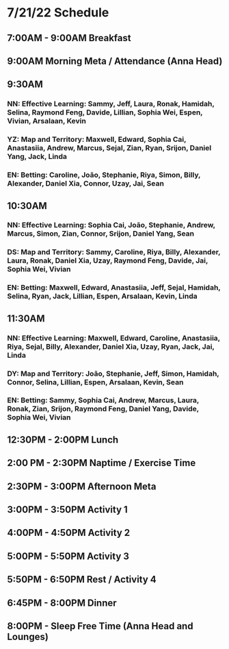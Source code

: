 # 7/21/22 Schedule

## 7:00AM - 9:00AM Breakfast
## 9:00AM Morning Meta / Attendance (Anna Head)
## 9:30AM
### NN: Effective Learning: Sammy, Jeff, Laura, Ronak, Hamidah, Selina, Raymond Feng, Davide, Lillian, Sophia Wei, Espen, Vivian, Arsalaan, Kevin
### YZ: Map and Territory: Maxwell, Edward, Sophia Cai, Anastasiia, Andrew, Marcus, Sejal, Zian, Ryan, Srijon, Daniel Yang, Jack, Linda
### EN: Betting: Caroline, João, Stephanie, Riya, Simon, Billy, Alexander, Daniel Xia, Connor, Uzay, Jai, Sean
## 10:30AM
### NN: Effective Learning: Sophia Cai, João, Stephanie, Andrew, Marcus, Simon, Zian, Connor, Srijon, Daniel Yang, Sean
### DS: Map and Territory: Sammy, Caroline, Riya, Billy, Alexander, Laura, Ronak, Daniel Xia, Uzay, Raymond Feng, Davide, Jai, Sophia Wei, Vivian
### EN: Betting: Maxwell, Edward, Anastasiia, Jeff, Sejal, Hamidah, Selina, Ryan, Jack, Lillian, Espen, Arsalaan, Kevin, Linda
## 11:30AM
### NN: Effective Learning: Maxwell, Edward, Caroline, Anastasiia, Riya, Sejal, Billy, Alexander, Daniel Xia, Uzay, Ryan, Jack, Jai, Linda
### DY: Map and Territory: João, Stephanie, Jeff, Simon, Hamidah, Connor, Selina, Lillian, Espen, Arsalaan, Kevin, Sean
### EN: Betting: Sammy, Sophia Cai, Andrew, Marcus, Laura, Ronak, Zian, Srijon, Raymond Feng, Daniel Yang, Davide, Sophia Wei, Vivian

## 12:30PM - 2:00PM Lunch
## 2:00 PM - 2:30PM Naptime / Exercise Time
## 2:30PM - 3:00PM Afternoon Meta 
## 3:00PM - 3:50PM Activity 1
## 4:00PM - 4:50PM Activity 2
## 5:00PM - 5:50PM Activity 3
## 5:50PM - 6:50PM Rest / Activity 4
## 6:45PM - 8:00PM Dinner
## 8:00PM - Sleep Free Time (Anna Head and Lounges)

